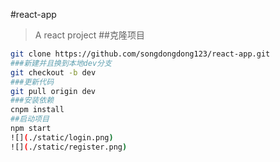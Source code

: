 #react-app
> A react project
##克隆项目
```bash
git clone https://github.com/songdongdong123/react-app.git
###新建并且换到本地dev分支
git checkout -b dev
###更新代码
git pull origin dev
###安装依赖
cnpm install
##启动项目
npm start
![](./static/login.png)
![](./static/register.png)